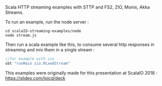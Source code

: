 Scala HTTP streaming examples with STTP and FS2, ZIO, Monix, Akka Streams.

To run an example, run the node server : 

```
cd scalaIO-streaming-examples/node 
node stream.js
```

Then run a scala example like this, to consume several http responses in streaming and mix them in a single stream : 

```scala
//for example with zio
sbt "runMain zio.MixedStream"
```

This examples were originally made for this presentation at ScalaIO 2018 :  https://slides.com/loicd/deck
